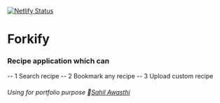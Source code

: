 [![Netlify Status](https://api.netlify.com/api/v1/badges/571488fc-f366-4107-b61a-a98217f4e943/deploy-status)](https://forkify-sahil.netlify.app/)

# Forkify

### Recipe application which can

-- 1 Search recipe
-- 2 Bookmark any recipe
-- 3 Upload custom recipe

###### Using for portfolio purpose :link:[Sahil Awasthi](https://linktr.ee/sahilawasthi)
